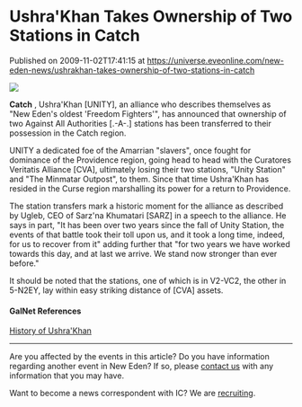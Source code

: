 # Ushra'Khan Takes Ownership of Two Stations in Catch
Published on 2009-11-02T17:41:15 at https://universe.eveonline.com/new-eden-news/ushrakhan-takes-ownership-of-two-stations-in-catch

![](http://www.eve-ic.net/media/assets/icarticlebanner.png)  
  
 **Catch** , Ushra'Khan [UNITY], an alliance who describes themselves as "New Eden's oldest 'Freedom Fighters'", has announced that ownership of two Against All Authorities [.-A-.] stations has been transferred to their possession in the Catch region.  
  
UNITY a dedicated foe of the Amarrian "slavers", once fought for dominance of the Providence region, going head to head with the Curatores Veritatis Alliance [CVA], ultimately losing their two stations, "Unity Station" and "The Minmatar Outpost", to them. Since that time Ushra'Khan has resided in the Curse region marshalling its power for a return to Providence.  
  
The station transfers mark a historic moment for the alliance as described by Ugleb, CEO of Sarz'na Khumatari [SARZ] in a speech to the alliance. He says in part, "It has been over two years since the fall of Unity Station, the events of that battle took their toll upon us, and it took a long time, indeed, for us to recover from it" adding further that "for two years we have worked towards this day, and at last we arrive. We stand now stronger than ever before."  
  
It should be noted that the stations, one of which is in V2-VC2, the other in 5-N2EY, lay within easy striking distance of [CVA] assets.

#### GalNet References

[History of Ushra'Khan](http://wiki.eveonline.com/wiki/Ushra'Khan_\(Player_alliance\))

* * *

Are you affected by the events in this article? Do you have information regarding another event in New Eden? If so, please [contact us](http://myeve.eve-online.com/news.asp?a=submitrp) with any information that you may have.  
  
Want to become a news correspondent with IC? We are [recruiting](http://www.eveonline.com/isd.asp).
